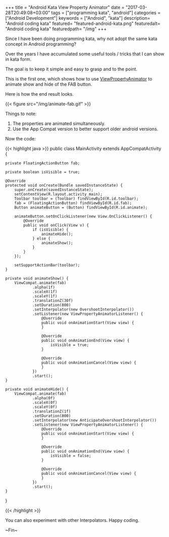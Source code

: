 +++
title = "Android Kata View Property Animator"
date = "2017-03-28T20:49:08+03:00"
tags = ["programming kata", "android"]
categories = ["Android Development"]
keywords = ["Android", "kata"]
description= "Android coding kata"
featured= "featured-android-kata.png"
featuredalt= "Android coding kata"
featuredpath= "/img"
+++

Since I have been doing programming kata, why not adopt the same kata concept in Android programming?

Over the years I have accumulated some useful tools / tricks that I can show in kata form.

The goal is to keep it simple and easy to grasp and to the point.

This is the first one, which shows how to use [ViewPropertyAnimator](https://developer.android.com/reference/android/view/ViewPropertyAnimator.html) to animate show and hide of the FAB button.

Here is how the end result looks.

{{< figure src="/img/animate-fab.gif" >}}

Things to note:

1. The properties are animated simultaneously.
2. Use the App Compat version to better support older android versions.

Now the code:

{{< highlight java >}}
public class MainActivity extends AppCompatActivity {

    private FloatingActionButton fab;

    private boolean isVisible = true;

    @Override
    protected void onCreate(Bundle savedInstanceState) {
        super.onCreate(savedInstanceState);
        setContentView(R.layout.activity_main);
        Toolbar toolbar = (Toolbar) findViewById(R.id.toolbar);
        fab = (FloatingActionButton) findViewById(R.id.fab);
        Button animateButton = (Button) findViewById(R.id.animate);

        animateButton.setOnClickListener(new View.OnClickListener() {
            @Override
            public void onClick(View v) {
                if (isVisible) {
                    animateHide();
                } else {
                    animateShow();
                }
            }
        });

        setSupportActionBar(toolbar);
    }

    private void animateShow() {
        ViewCompat.animate(fab)
                .alpha(1f)
                .scaleX(1f)
                .scaleY(1f)
                .translationZ(30f)
                .setDuration(800)
                .setInterpolator(new OvershootInterpolator())
                .setListener(new ViewPropertyAnimatorListener() {
                    @Override
                    public void onAnimationStart(View view) {
                    }

                    @Override
                    public void onAnimationEnd(View view) {
                        isVisible = true;
                    }

                    @Override
                    public void onAnimationCancel(View view) {
                    }
                })
                .start();
    }

    private void animateHide() {
        ViewCompat.animate(fab)
                .alpha(0f)
                .scaleX(0f)
                .scaleY(0f)
                .translationZ(1f)
                .setDuration(800)
                .setInterpolator(new AnticipateOvershootInterpolator())
                .setListener(new ViewPropertyAnimatorListener() {
                    @Override
                    public void onAnimationStart(View view) {
                    }

                    @Override
                    public void onAnimationEnd(View view) {
                        isVisible = false;
                    }

                    @Override
                    public void onAnimationCancel(View view) {
                    }
                })
                .start();
    }
}

{{< /highlight >}}

You can also experiment with other Interpolators. Happy coding.

~Fin~

